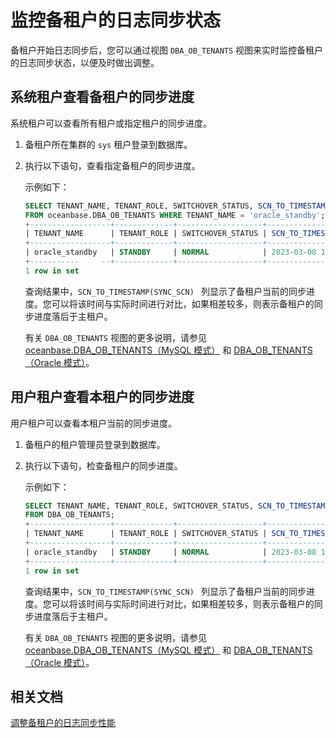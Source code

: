 # 监控备租户的日志同步状态

备租户开始日志同步后，您可以通过视图 `DBA_OB_TENANTS` 视图来实时监控备租户的日志同步状态，以便及时做出调整。

## 系统租户查看备租户的同步进度

系统租户可以查看所有租户或指定租户的同步进度。

1. 备租户所在集群的 `sys` 租户登录到数据库。

2. 执行以下语句，查看指定备租户的同步进度。

   示例如下：

   ```sql
   SELECT TENANT_NAME, TENANT_ROLE, SWITCHOVER_STATUS, SCN_TO_TIMESTAMP(SYNC_SCN) 
   FROM oceanbase.DBA_OB_TENANTS WHERE TENANT_NAME = 'oracle_standby';
   +------------------+-------------+-------------------+---------------------------------+
   | TENANT_NAME      | TENANT_ROLE | SWITCHOVER_STATUS | SCN_TO_TIMESTAMP(SYNC_SCN)      |
   +------------------+-------------+-------------------+---------------------------------+
   | oracle_standby   | STANDBY     | NORMAL            | 2023-03-08 14:39:36.089486      |
   +-----------     --+-------------+-------------------+---------------------------------+
   1 row in set
   ```

   查询结果中，`SCN_TO_TIMESTAMP(SYNC_SCN) ` 列显示了备租户当前的同步进度。您可以将该时间与实际时间进行对比，如果相差较多，则表示备租户的同步进度落后于主租户。

   有关 `DBA_OB_TENANTS` 视图的更多说明，请参见 [oceanbase.DBA_OB_TENANTS（MySQL 模式）](../../../7.reference/5.system-reference/4.system-view-of-mysql-mode/2.dictionary-view-of-mysql-mode/193.oceanbase-dba_ob_tenants-of-mysql-mode.md) 和 [DBA_OB_TENANTS（Oracle 模式）](../../../7.reference/5.system-reference/5.system-view-of-oracle-mode/2.dictionary-view-of-oracle-mode/261.dba_ob_tenants-oracle.md)。

## 用户租户查看本租户的同步进度

用户租户可以查看本租户当前的同步进度。

1. 备租户的租户管理员登录到数据库。

2. 执行以下语句，检查备租户的同步进度。

   示例如下：

   ```sql
   SELECT TENANT_NAME, TENANT_ROLE, SWITCHOVER_STATUS, SCN_TO_TIMESTAMP(SYNC_SCN) 
   FROM DBA_OB_TENANTS;
   +------------------+-------------+-------------------+---------------------------------+
   | TENANT_NAME      | TENANT_ROLE | SWITCHOVER_STATUS | SCN_TO_TIMESTAMP(SYNC_SCN)      |
   +------------------+-------------+-------------------+---------------------------------+
   | oracle_standby   | STANDBY     | NORMAL            | 2023-03-08 14:39:36.089486      |
   +------------------+-------------+-------------------+---------------------------------+
   1 row in set
   ```

   查询结果中，`SCN_TO_TIMESTAMP(SYNC_SCN) ` 列显示了备租户当前的同步进度。您可以将该时间与实际时间进行对比，如果相差较多，则表示备租户的同步进度落后于主租户。

   有关 `DBA_OB_TENANTS` 视图的更多说明，请参见 [oceanbase.DBA_OB_TENANTS（MySQL 模式）](../../../7.reference/5.system-reference/4.system-view-of-mysql-mode/2.dictionary-view-of-mysql-mode/193.oceanbase-dba_ob_tenants-of-mysql-mode.md) 和 [DBA_OB_TENANTS（Oracle 模式）](../../../7.reference/5.system-reference/5.system-view-of-oracle-mode/2.dictionary-view-of-oracle-mode/261.dba_ob_tenants-oracle.md)。

## 相关文档

[调整备租户的日志同步性能](5.adjust-the-log-synchronization-performance-of-the-standby-tenant.md)